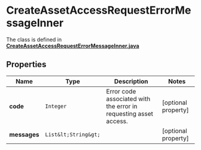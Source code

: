 

# CreateAssetAccessRequestErrorMessageInner

The class is defined in **[CreateAssetAccessRequestErrorMessageInner.java](../../src/main/java/org/openapitools/model/CreateAssetAccessRequestErrorMessageInner.java)**

## Properties

Name | Type | Description | Notes
------------ | ------------- | ------------- | -------------
**code** | `Integer` | Error code associated with the error in requesting asset access. |  [optional property]
**messages** | `List&lt;String&gt;` |  |  [optional property]




